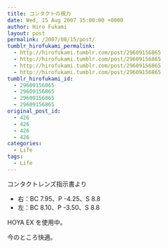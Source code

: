 ```yaml
---
title: コンタクトの視力
date: Wed, 15 Aug 2007 15:00:00 +0000
author: Hiro Fukami
layout: post
permalink: /2007/08/15/post/
tumblr_hirofukami_permalink:
  - http://hirofukami.tumblr.com/post/29609156865
  - http://hirofukami.tumblr.com/post/29609156865
  - http://hirofukami.tumblr.com/post/29609156865
  - http://hirofukami.tumblr.com/post/29609156865
tumblr_hirofukami_id:
  - 29609156865
  - 29609156865
  - 29609156865
  - 29609156865
original_post_id:
  - 426
  - 426
  - 426
  - 426
categories:
  - Life
tags:
  - Life
---
```

<div class="section">
  <p>
    コンタクトレンズ指示書より
  </p>
  
  <ul>
    <li>
      右：BC 7.95、P -4.25、S 8.8
    </li>
    <li>
      左：BC 8.10、P -3.50、S 8.8
    </li>
  </ul>
  
  <p>
    HOYA EX を使用中。
  </p>
  
  <p>
    今のところ快適。
  </p>
</div>